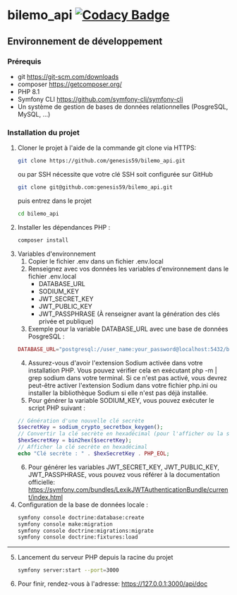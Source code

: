 # bilemo_api [![Codacy Badge](https://app.codacy.com/project/badge/Grade/fb96a88f33d3469d82ea056e0dfe9b87)](https://app.codacy.com/gh/genesis59/bilemo_api/dashboard?utm_source=gh&utm_medium=referral&utm_content=&utm_campaign=Badge_grade)
## Environnement de développement
### Prérequis
* git https://git-scm.com/downloads
* composer https://getcomposer.org/
* PHP 8.1
* Symfony CLI https://github.com/symfony-cli/symfony-cli
* Un système de gestion de bases de données relationnelles (PosgreSQL, MySQL, ...)
### Installation du projet
1. Cloner le projet à l'aide de la commande git clone via HTTPS:
   ```bash
   git clone https://github.com/genesis59/bilemo_api.git
   ```
   ou par SSH nécessite que votre clé SSH soit configurée sur GitHub
   ```bash
   git clone git@github.com:genesis59/bilemo_api.git
   ```
   puis entrez dans le projet
   ```bash
   cd bilemo_api
   ```
2. Installer les dépendances PHP :
    ```bash
    composer install
    ```
3. Variables d'environnement
   1. Copier le fichier .env dans un fichier .env.local
   2. Renseignez avec vos données les variables d'environnement dans le fichier .env.local
      - DATABASE_URL
      - SODIUM_KEY
      - JWT_SECRET_KEY
      - JWT_PUBLIC_KEY
      - JWT_PASSPHRASE (À renseigner avant la génération des clés privée et publique)
   3. Exemple pour la variable DATABASE_URL avec une base de données PosgreSQL :
   ```php
   DATABASE_URL="postgresql://user_name:your_password@localhost:5432/bilemo?serverVersion=15&charset=utf8"
   ```
   4. Assurez-vous d'avoir l'extension Sodium activée dans votre installation PHP. Vous pouvez vérifier cela en exécutant php -m | grep sodium dans votre terminal. Si ce n'est pas activé, vous devrez peut-être activer l'extension Sodium dans votre fichier php.ini ou installer la bibliothèque Sodium si elle n'est pas déjà installée.
   5. Pour générer la variable SODIUM_KEY, vous pouvez exécuter le script PHP suivant :
   ```php
   // Génération d'une nouvelle clé secrète
   $secretKey = sodium_crypto_secretbox_keygen();
   // Convertir la clé secrète en hexadécimal (pour l'afficher ou la stocker)
   $hexSecretKey = bin2hex($secretKey);
   // Afficher la clé secrète en hexadécimal
   echo "Clé secrète : " . $hexSecretKey . PHP_EOL;
   ```
   6. Pour générer les variables JWT_SECRET_KEY, JWT_PUBLIC_KEY, JWT_PASSPHRASE, vous pouvez vous référer à la documentation officielle: https://symfony.com/bundles/LexikJWTAuthenticationBundle/current/index.html
4. Configuration de la base de données locale :
    ```bash
    symfony console doctrine:database:create
    symfony console make:migration
    symfony console doctrine:migrations:migrate
    symfony console doctrine:fixtures:load
   ```
***
5. Lancement du serveur PHP depuis la racine du projet
   ```bash
   symfony server:start --port=3000
   ```
6. Pour finir, rendez-vous à l'adresse: https://127.0.0.1:3000/api/doc

